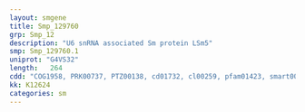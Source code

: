 ```yaml
---
layout: smgene
title: Smp_129760
grp: Smp_12
description: "U6 snRNA associated Sm protein LSm5"
smp: Smp_129760.1
uniprot: "G4VS32"
length:   264
cdd: "COG1958, PRK00737, PTZ00138, cd01732, cl00259, pfam01423, smart00651"
kk: K12624
categories: sm
---
```

